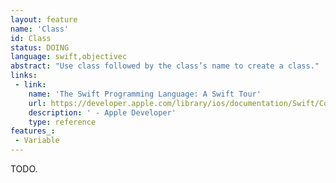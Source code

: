 ```yaml
---
layout: feature
name: 'Class'
id: Class
status: DOING
language: swift,objectivec
abstract: "Use class followed by the class’s name to create a class."
links:
 - link:
    name: 'The Swift Programming Language: A Swift Tour'
    url: https://developer.apple.com/library/ios/documentation/Swift/Conceptual/Swift_Programming_Language/GuidedTour.html#//apple_ref/doc/uid/TP40014097-CH2-ID1
    description: ' - Apple Developer'
    type: reference
features_:
 - Variable
---
```


TODO.